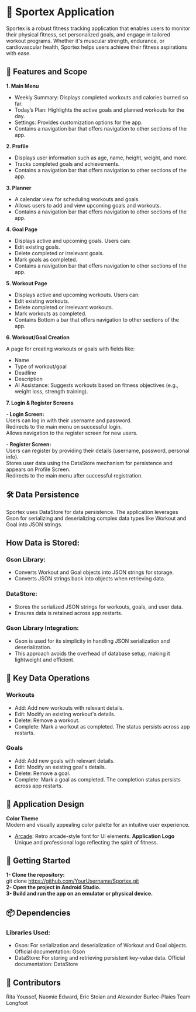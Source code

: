 # 📱 Sportex Application

Sportex is a robust fitness tracking application that enables users to monitor their physical fitness, set personalized goals, and engage in tailored workout programs. Whether it's muscular strength, endurance, or cardiovascular health, Sportex helps users achieve their fitness aspirations with ease.

## 🌟 Features and Scope

**1. Main Menu**

- Weekly Summary: Displays completed workouts and calories burned so far.
- Today’s Plan: Highlights the active goals and planned workouts for the day.
- Settings: Provides customization options for the app.
- Contains a navigation bar that offers navigation to other sections of the app.
  
**2. Profile** 

- Displays user information such as age, name, height, weight, and more.
- Tracks completed goals and achievements.
- Contains a navigation bar that offers navigation to other sections of the app.
  
**3. Planner** 

- A calendar view for scheduling workouts and goals.
- Allows users to add and view upcoming goals and workouts.
- Contains a navigation bar that offers navigation to other sections of the app.
  
**4. Goal Page**

- Displays active and upcoming goals.
Users can:
- Edit existing goals.
- Delete completed or irrelevant goals.
- Mark goals as completed.
- Contains a navigation bar that offers navigation to other sections of the app.
  
**5. Workout Page**

- Displays active and upcoming workouts.
Users can:
- Edit existing workouts.
- Delete completed or irrelevant workouts.
- Mark workouts as completed.
- Contains Bottom a bar that offers navigation to other sections of the app.
  
**6. Workout/Goal Creation** <br> 

A page for creating workouts or goals with fields like:
- Name
- Type of workout/goal
- Deadline
- Description
- AI Assistance: Suggests workouts based on fitness objectives (e.g., weight loss, strength training).
  
**7. Login & Register Screens**

**- Login Screen:** <br> 
Users can log in with their username and password. <br> 
Redirects to the main menu on successful login. <br> 
Allows navigation to the register screen for new users. <br> 

**- Register Screen:** <br> 
Users can register by providing their details (username, password, personal info). <br> 
Stores user data using the DataStore mechanism for persistence and appears on Profile Screen. <br> 
Redirects to the main menu after successful registration. <br> 

## 🛠️ Data Persistence

Sportex uses DataStore for data persistence. The application leverages Gson for serializing and deserializing complex data types like Workout and Goal into JSON strings.

## How Data is Stored:
### Gson Library:
- Converts Workout and Goal objects into JSON strings for storage.
- Converts JSON strings back into objects when retrieving data.
### DataStore:
- Stores the serialized JSON strings for workouts, goals, and user data.
- Ensures data is retained across app restarts.
### Gson Library Integration:
- Gson is used for its simplicity in handling JSON serialization and deserialization.
- This approach avoids the overhead of database setup, making it lightweight and efficient.
  
## 💾 Key Data Operations

### Workouts

- Add: Add new workouts with relevant details.
- Edit: Modify an existing workout's details.
- Delete: Remove a workout.
- Complete: Mark a workout as completed. The status persists across app restarts.
### Goals

- Add: Add new goals with relevant details.
- Edit: Modify an existing goal's details.
- Delete: Remove a goal.
- Complete: Mark a goal as completed. The completion status persists across app restarts.
  
## 🎨 Application Design

**Color Theme** <br>
Modern and visually appealing color palette for an intuitive user experience.
- [Arcade](./assets/fonts/karmatic-arcade-font/KarmaticArcade-6Yrp1.ttf): Retro arcade-style font for UI elements.
**Application Logo** <br>
Unique and professional logo reflecting the spirit of fitness. 


## 🚀 Getting Started

**1- Clone the repository:** <br>
 git clone https://github.com/YourUsername/Sportex.git <br>
**2- Open the project in Android Studio.** <br>
**3- Build and run the app on an emulator or physical device.**

## 📦 Dependencies

### Libraries Used:
 - Gson:
For serialization and deserialization of Workout and Goal objects.
Official documentation: Gson
- DataStore:
For storing and retrieving persistent key-value data.
Official documentation: DataStore

## 🤝 Contributors
Rita Youssef, Naomie Edward, Eric Stoian and Alexander Burlec-Plaies
Team Longfoot
